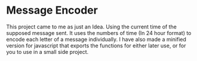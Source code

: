 # Message Encoder

This project came to me as just an Idea.
Using the current time of the supposed message sent. It uses the numbers of time (In 24 hour format) to encode each letter of a message individually.
I have also made a minified version for javascript that exports the functions for either later use, or for you to use in a small side project.
